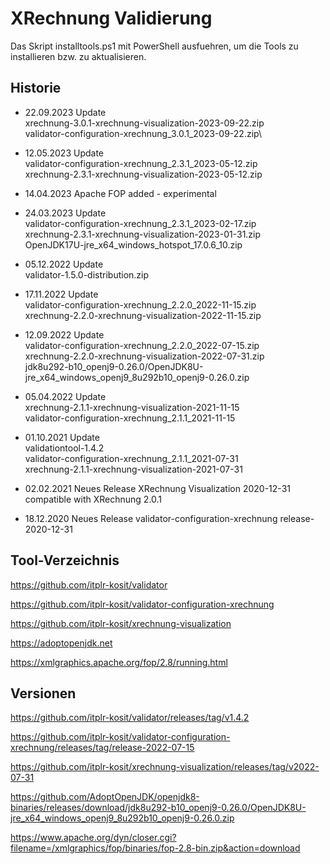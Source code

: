 # XRechnung Validierung

Das Skript installtools.ps1 mit PowerShell ausfuehren, um die Tools zu installieren bzw. zu aktualisieren.

## Historie

- 22.09.2023 Update\
  xrechnung-3.0.1-xrechnung-visualization-2023-09-22.zip\
  validator-configuration-xrechnung_3.0.1_2023-09-22.zip\
  

- 12.05.2023 Update\
  validator-configuration-xrechnung_2.3.1_2023-05-12.zip\
  xrechnung-2.3.1-xrechnung-visualization-2023-05-12.zip

- 14.04.2023 Apache FOP added - experimental

- 24.03.2023 Update\
  validator-configuration-xrechnung_2.3.1_2023-02-17.zip\
  xrechnung-2.3.1-xrechnung-visualization-2023-01-31.zip\
  OpenJDK17U-jre_x64_windows_hotspot_17.0.6_10.zip
  
- 05.12.2022 Update\
  validator-1.5.0-distribution.zip

- 17.11.2022 Update\
  validator-configuration-xrechnung_2.2.0_2022-11-15.zip\
  xrechnung-2.2.0-xrechnung-visualization-2022-11-15.zip

- 12.09.2022 Update\
  validator-configuration-xrechnung_2.2.0_2022-07-15.zip\
  xrechnung-2.2.0-xrechnung-visualization-2022-07-31.zip\
  jdk8u292-b10_openj9-0.26.0/OpenJDK8U-jre_x64_windows_openj9_8u292b10_openj9-0.26.0.zip

- 05.04.2022 Update\
  xrechnung-2.1.1-xrechnung-visualization-2021-11-15\
  validator-configuration-xrechnung_2.1.1_2021-11-15

- 01.10.2021 Update\
  validationtool-1.4.2\
  validator-configuration-xrechnung_2.1.1_2021-07-31\
  xrechnung-2.1.1-xrechnung-visualization-2021-07-31

- 02.02.2021 Neues Release XRechnung Visualization 2020-12-31 compatible with XRechnung 2.0.1

- 18.12.2020 Neues Release validator-configuration-xrechnung release-2020-12-31

## Tool-Verzeichnis

https://github.com/itplr-kosit/validator

https://github.com/itplr-kosit/validator-configuration-xrechnung

https://github.com/itplr-kosit/xrechnung-visualization

https://adoptopenjdk.net

https://xmlgraphics.apache.org/fop/2.8/running.html

## Versionen

https://github.com/itplr-kosit/validator/releases/tag/v1.4.2

https://github.com/itplr-kosit/validator-configuration-xrechnung/releases/tag/release-2022-07-15

https://github.com/itplr-kosit/xrechnung-visualization/releases/tag/v2022-07-31

https://github.com/AdoptOpenJDK/openjdk8-binaries/releases/download/jdk8u292-b10_openj9-0.26.0/OpenJDK8U-jre_x64_windows_openj9_8u292b10_openj9-0.26.0.zip

https://www.apache.org/dyn/closer.cgi?filename=/xmlgraphics/fop/binaries/fop-2.8-bin.zip&action=download
